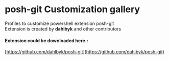 # posh-git Customization gallery
Profiles to customize powershell extension posh-git
<br />
Extension is created by **dahlbyk** and other contributors

#### Extension could be downloaded here.:
[https://github.com/dahlbyk/posh-git](https://github.com/dahlbyk/posh-git) 


